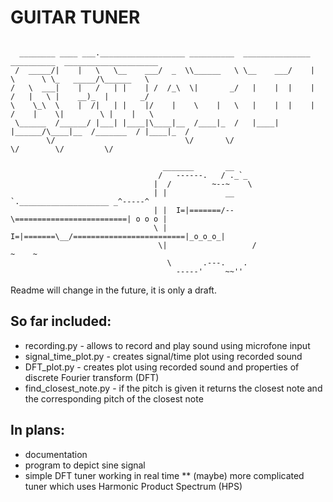 # GUITAR TUNER
```

  ________ ____ ___.___________________ __________  _______________ __________  _____________________ 
 /  _____/|    |   \   \__    ___/  _  \\______   \ \__    ___/    |   \      \ \_   _____/\______   \
/   \  ___|    |   /   | |    | /  /_\  \|       _/   |    |  |    |   /   |   \ |    __)_  |       _/
\    \_\  \    |  /|   | |    |/    |    \    |   \   |    |  |    |  /    |    \|        \ |    |   \
 \______  /______/ |___| |____|\____|__  /____|_  /   |____|  |______/\____|__  /_______  / |____|_  /
        \/                             \/       \/                            \/        \/         \/ 

                                  _______       __
                                 /   ------.   / ._`_
                                |  /         ~--~    \
                                | |             __    `.____________________ _^-----^
                                | |  I=|=======/--\=========================| o o o |
                                \ |  I=|=======\__/=========================|_o_o_o_|
                                 \|                   /                       ~    ~
                                   \       .---.    .
                                     -----'     ~~''
```

Readme will change in the future, it is only a draft.

## So far included:
* recording.py - allows to record and play sound using microfone input
* signal_time_plot.py - creates signal/time plot using recorded sound
* DFT_plot.py - creates plot using recorded sound and properties of discrete Fourier transform (DFT)
* find_closest_note.py - if the pitch is given it returns the closest note and the corresponding pitch of the closest note

## In plans:
* documentation
* program to depict sine signal
* simple DFT tuner working in real time
** (maybe) more complicated tuner which uses Harmonic Product Spectrum (HPS)
